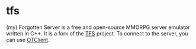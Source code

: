 tfs
===============

(my) Forgotten Server is a free and open-source MMORPG server emulator written in C++. It is a fork of the [TFS](https://github.com/otland/forgottenserver) project. To connect to the server, you can use [OTClient](https://github.com/edubart/otclient).
